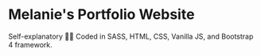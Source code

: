 # Melanie's Portfolio Website
Self-explanatory  💁‍♀️ Coded in SASS, HTML, CSS, Vanilla JS, and Bootstrap 4 framework.<br>
